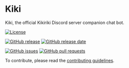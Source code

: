# Kiki

Kiki, the official Kikiriki Discord server companion chat bot.

[![License](https://img.shields.io/github/license/matootie/kiki)](https://raw.githubusercontent.com/matootie/kiki/master/LICENSE)

[![GitHub release](https://img.shields.io/github/release/matootie/kiki)](https://github.com/matootie/kiki/releases/latest)
[![GitHub release date](https://img.shields.io/github/release-date/matootie/kiki)](https://github.com/matootie/kiki/releases/latest)

[![GitHub issues](https://img.shields.io/github/issues/matootie/kiki)](https://github.com/matootie/kiki/issues)
[![GitHub pull requests](https://img.shields.io/github/issues-pr/matootie/kiki)](https://github.com/matootie/kiki/pulls)

To contribute, please read the [contributing guidelines](CONTRIBUTING.md).
